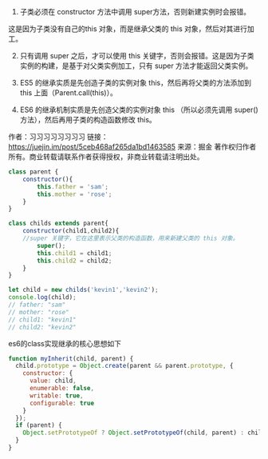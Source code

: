 
1. 子类必须在 constructor 方法中调用 super方法，否则新建实例时会报错。

这是因为子类没有自己的this 对象，而是继承父类的 this 对象，然后对其进行加工。

2. 只有调用 super 之后，才可以使用 this 关键字，否则会报错。这是因为子类实例的构建，是基于对父类实例加工，只有 super 方法才能返回父类实例。

3. ES5 的继承实质是先创造子类的实例对象 this，然后再将父类的方法添加到 this 上面（Parent.call(this)）。

4. ES6 的继承机制实质是先创造父类的实例对象 this （所以必须先调用 super() 方法），然后再用子类的构造函数修改 this。

作者：习习习习习习习习
链接：https://juejin.im/post/5ceb468af265da1bd1463585
来源：掘金
著作权归作者所有。商业转载请联系作者获得授权，非商业转载请注明出处。
```javascript
class parent {
    constructor(){
        this.father = 'sam';
        this.mother = 'rose';
    }
}

class childs extends parent{
    constructor(child1,child2){
    //super 关键字，它在这里表示父类的构造函数，用来新建父类的 this 对象。
        super();
        this.child1 = child1;
        this.child2 = child2;
    }
}

let child = new childs('kevin1','kevin2');
console.log(child);
// father: "sam"
// mother: "rose"
// child1: "kevin1"
// child2: "kevin2"
```

es6的class实现继承的核心思想如下
```javascript
function myInherit(child, parent) {
  child.prototype = Object.create(parent && parent.prototype, {
    constructor: {
      value: child,
      enumerable: false,
      writable: true,
      configurable: true
    }
  });
  if (parent) {
    Object.setPrototypeOf ? Object.setPrototypeOf(child, parent) : child.__proto__ = parent;
  }
}
```
